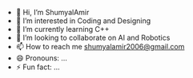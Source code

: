 - 👋 Hi, I’m ShumyalAmir
- 👀 I’m interested in Coding and Designing
- 🌱 I’m currently learning C++
- 💞️ I’m looking to collaborate on AI and Robotics
- 📫 How to reach me shumyalamir2006@gmail.com
- 😄 Pronouns: ...
- ⚡ Fun fact: ...

<!---
ShumyalAmir2006/ShumyalAmir2006 is a ✨ special ✨ repository because its `README.md` (this file) appears on your GitHub profile.
You can click the Preview link to take a look at your changes.
--->
